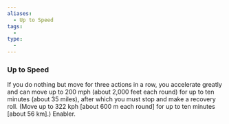```yaml
---
aliases:
  - Up to Speed
tags:
  - 
type:
  - 
---
```

### Up to Speed

If you do nothing but move for three actions in a row, you accelerate greatly and can move up to 200 mph (about 2,000 feet each round) for up to ten minutes (about 35 miles), after which you must stop and make a recovery roll. (Move up to 322 kph \[about 600 m each round\] for up to ten minutes \[about 56 km\].) Enabler.